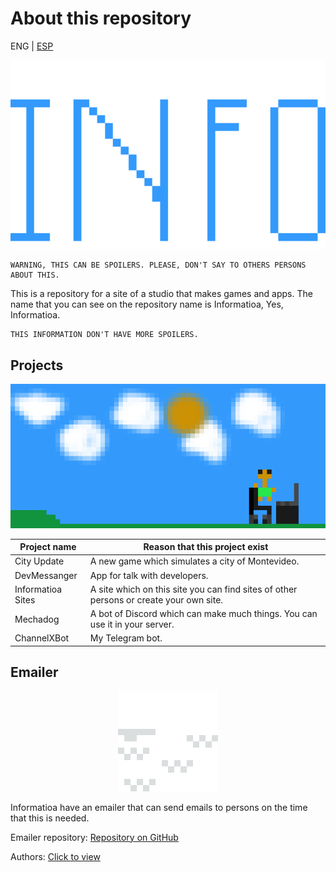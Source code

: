 # About this repository


ENG | [ESP](https://github.com/nico1monte/informatioa.org/blob/dev/README.es_ES.md)


<div align="center">
  <picture>
    <source media="(prefers-color-scheme: dark)" srcset="./public/readme_imgs/informatioa.2.png" width="700px">
    <img alt="Informatioa Logo" src="./public/readme_imgs/informatioa.2.png" width="600px">
  </picture>
</div>

```
WARNING, THIS CAN BE SPOILERS. PLEASE, DON'T SAY TO OTHERS PERSONS ABOUT THIS.
```

This is a repository for a site of a studio that makes games and apps. The name that you can see on the repository name is Informatioa, Yes, Informatioa.

```
THIS INFORMATION DON'T HAVE MORE SPOILERS.
```

## Projects
<div align="center">
  <picture>
    <source media="(prefers-color-scheme: dark)" srcset="./public/readme_imgs/background_account-creator.png">
    <img alt="Projects image" src="./public/readme_imgs/background_account-creator.png">
  </picture>
</div>

| **Project name** | **Reason that this project exist** |
| --- | --- |
| City Update | A new game which simulates a city of Montevideo. |
| DevMessanger | App for talk with developers. |
| Informatioa Sites | A site which on this site you can find sites of other persons or create your own site. |
| Mechadog | A bot of Discord which can make much things. You can use it in your server. |
| ChannelXBot | My Telegram bot. |

## Emailer
<div align="center">
<picture>
  <source media="(prefers-color-scheme: dark)" srcset="./public/readme_imgs/emailverification.png">
  <img alt="Mail" src="./public/readme_imgs/emailverification.png">
</picture>
</div>

Informatioa have an emailer that can send emails to persons on the time that this is needed.

Emailer repository:
[Repository on GitHub](https://github.com/nico1monte/informatioa_emailer)

Authors: [Click to view](https://github.com/nico1monte/informatioa.org/blob/dev/AUTHORS.md)